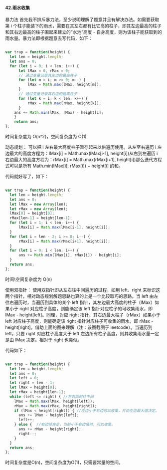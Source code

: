 #### 42.雨水收集

暴力法
首先我不排斥暴力法，至少说明理解了题意并且有解决办法。如需要获取第 i 个柱子能装下的雨水，需要在其左右都有比它高的柱子，即其左边最高的柱子和其右边最高的柱子围起来建立的“水池”高度 - 自身高度，则为该柱子能获取到的雨水量。暴力法即根据题意去写代码，如下：

```js

var trap = function(height) {
  let len = height.length;
  let ans = 0;
  for (let i = 0; i < len; i++) {
      let lMax = 0, rMax = 0;
      // 通过变量记录其左边的最高柱子
      for (let m = i; m >= 0; m--) {
          lMax = Math.max(lMax, height[m]);
      }
      // 通过变量记录其右边的最高柱子
      for (let k = i; k < len; k++) {
          rMax = Math.max(rMax, height[k]);
      }
  	ans += Math.min(lMax, rMax) - height[i];
	}
	return ans;
};
```


时间复杂度为 O(n^2)，空间复杂度为 O(1)

动态规划：
可以把 i 左右最大高度柱子暂存起来以供遍历使用。从左至右遍历 i 左边最大的高度方程为：lMax[i] = Math.max(lMax[i-1], height[i])从右到左遍历 i 右边最大的高度方程为：rMax[i] = Math.max(rMax[i+1], height[i])那么迭代方程式可以是所有 Math.min(lMax[i], rMax[i]) − height[i] 的和。

代码就好写了，如下：

```js

var trap = function(height) {
  let len = height.length;
  let ans = 0;
  let lMax = new Array(len);
  let rMax = new Array(len);
  lMax[0] = height[0];
  rMax[len-1] = height[len-1];
  for (let i = 1; i < len; i++) {
      lMax[i] = Math.max(lMax[i-1], height[i]);
  }
  for (let i = len - 2; i >= 0; i--) {
      rMax[i] = Math.max(rMax[i+1], height[i]);
  }
  for (let i = 0; i < len; i++) {
      ans += Math.min(lMax[i], rMax[i]) - height[i];
  }
  return ans;
};
```


时间\空间复杂度为 O(n)

使用双指针：
使用双指针即从左右往中间遍历的过程，如用 left、right 来标识这两个指针，相对动态规划解题思路也算的上是一个比较取巧的思路。当 left 由左往右遍历时，当遍历到具体的某个 left 指针，其左边最大高度的柱子（lMax）如果小于 right 对应柱子高度，则能确定该 left 指针对应柱子的可收集雨水，即 lMax - height[left]。同理，对应 right 指针，其右边最大柱子（rMax）如果小于 left 对应柱子高度，则能确定该 right 指针对应柱子可收集的雨水，即 rMax - height[right]。借助上面的图来理解（注：该图截图于 leetcode）。当遍历到 left，只要 right 对应柱子高度大于 left 左边所有柱子高度，则其收集雨水量一定是由 lMax 决定。相对于 right 也类似。

代码如下：

```js

var trap = function(height) {
  let len = height.length;
  let ans = 0;
  let left = 0;
  let right = len - 1;
  let lMax = height[0];
  let rMax = height[len-1];
  while (left <= right) { //左右同时往中间
    lMax = Math.max(lMax, height[left]);
    rMax = Math.max(rMax, height[right]);
    if (lMax < height[right]) { //左边小于右边可以收集，并由左边最大值决定。
      ans += lMax - height[left];
      left++;
    } else {  //右边往左走，当前小于右边值时，可以收集。
      ans += rMax - height[right];
      right--;
    }
  }
  return ans;
};
```

时间复杂度是O(n)，空间复杂度为O(1)，只需要常量的空间。

